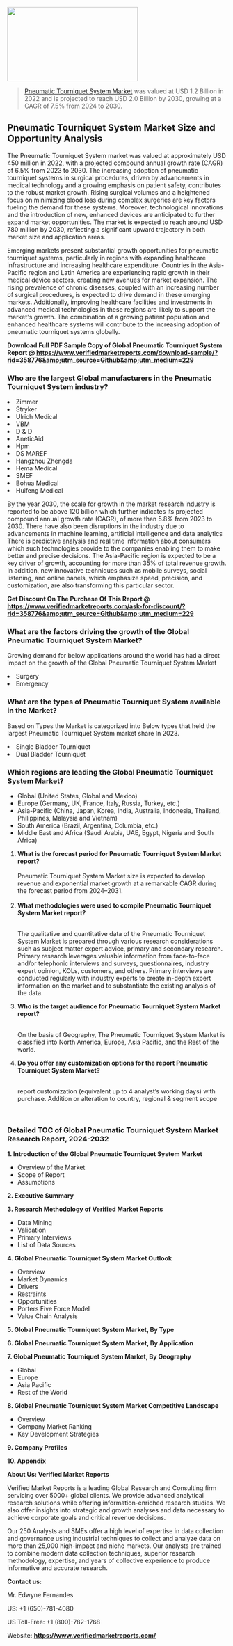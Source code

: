 <img src="https://ffe5etoiles.com/wp-content/uploads/2024/12/MST1-300x171.png" alt="" width="300" height="171" class="alignnone size-medium wp-image-20088" /><blockquote><p><p><a href="https://www.verifiedmarketreports.com/download-sample/?rid=358776&utm_source=Github&utm_medium=229" target="_blank">Pneumatic Tourniquet System Market</a> was valued at USD 1.2 Billion in 2022 and is projected to reach USD 2.0 Billion by 2030, growing at a CAGR of 7.5% from 2024 to 2030.</p></blockquote><p><h2>Pneumatic Tourniquet System Market Size and Opportunity Analysis</h2><p>The Pneumatic Tourniquet System market was valued at approximately USD 450 million in 2022, with a projected compound annual growth rate (CAGR) of 6.5% from 2023 to 2030. The increasing adoption of pneumatic tourniquet systems in surgical procedures, driven by advancements in medical technology and a growing emphasis on patient safety, contributes to the robust market growth. Rising surgical volumes and a heightened focus on minimizing blood loss during complex surgeries are key factors fueling the demand for these systems. Moreover, technological innovations and the introduction of new, enhanced devices are anticipated to further expand market opportunities. The market is expected to reach around USD 780 million by 2030, reflecting a significant upward trajectory in both market size and application areas.</p><p>Emerging markets present substantial growth opportunities for pneumatic tourniquet systems, particularly in regions with expanding healthcare infrastructure and increasing healthcare expenditure. Countries in the Asia-Pacific region and Latin America are experiencing rapid growth in their medical device sectors, creating new avenues for market expansion. The rising prevalence of chronic diseases, coupled with an increasing number of surgical procedures, is expected to drive demand in these emerging markets. Additionally, improving healthcare facilities and investments in advanced medical technologies in these regions are likely to support the market's growth. The combination of a growing patient population and enhanced healthcare systems will contribute to the increasing adoption of pneumatic tourniquet systems globally.</p></p><p class=""><strong>Download Full PDF Sample Copy of Global Pneumatic Tourniquet System Report @ <a href="https://www.verifiedmarketreports.com/download-sample/?rid=358776&amp;utm_source=Github&amp;utm_medium=229" target="_blank">https://www.verifiedmarketreports.com/download-sample/?rid=358776&amp;utm_source=Github&amp;utm_medium=229</a></strong></p><h3 id="" class="">Who are the largest Global manufacturers in the Pneumatic Tourniquet System industry?</h3><p><li>Zimmer</li><li> Stryker</li><li> Ulrich Medical</li><li> VBM</li><li> D & D</li><li> AneticAid</li><li> Hpm</li><li> DS MAREF</li><li> Hangzhou Zhengda</li><li> Hema Medical</li><li> SMEF</li><li> Bohua Medical</li><li> Huifeng Medical</li></p><div class=""><div class="" dir="" data-message-author-role="" data-message-id="" data-message-model-slug=""><div class=""><div class=""><div class=""><div class="" dir="" data-message-author-role="" data-message-id="" data-message-model-slug=""><div class=""><div class=""><p>By the year 2030, the scale for growth in the market research industry is reported to be above 120 billion which further indicates its projected compound annual growth rate (CAGR), of more than 5.8% from 2023 to 2030. There have also been disruptions in the industry due to advancements in machine learning, artificial intelligence and data analytics There is predictive analysis and real time information about consumers which such technologies provide to the companies enabling them to make better and precise decisions. The Asia-Pacific region is expected to be a key driver of growth, accounting for more than 35% of total revenue growth. In addition, new innovative techniques such as mobile surveys, social listening, and online panels, which emphasize speed, precision, and customization, are also transforming this particular sector.</p><p><strong>Get Discount On The Purchase Of This Report @&nbsp; <a href="https://www.verifiedmarketreports.com/ask-for-discount/?rid=358776&amp;utm_source=Github&amp;utm_medium=229" target="_blank">https://www.verifiedmarketreports.com/ask-for-discount/?rid=358776&amp;utm_source=Github&amp;utm_medium=229</a></strong></p></div></div></div></div></div></div></div></div><h3 id="" class="">What are the factors driving the growth of the Global Pneumatic Tourniquet System Market?</h3><p id="" class="">Growing demand for below applications around the world has had a direct impact on the growth of the Global Pneumatic Tourniquet System Market</p><p id="" class=""><li>Surgery</li><li> Emergency</li></p><h3 id="" class="">What are the types of Pneumatic Tourniquet System available in the Market?</h3><p id="" class="">Based on Types the Market is categorized into Below types that held the largest Pneumatic Tourniquet System market share In 2023.</p><p id="" class=""><li>Single Bladder Tourniquet</li><li> Dual Bladder Tourniquet</li></p><h3 id="" class="">Which regions are leading the Global Pneumatic Tourniquet System Market?</h3><ul><li>Global (United States, Global and Mexico)</li><li>Europe (Germany, UK, France, Italy, Russia, Turkey, etc.)</li><li>Asia-Pacific (China, Japan, Korea, India, Australia, Indonesia, Thailand, Philippines, Malaysia and Vietnam)</li><li>South America (Brazil, Argentina, Columbia, etc.)</li><li>Middle East and Africa (Saudi Arabia, UAE, Egypt, Nigeria and South Africa)</li></ul><p><ol><li><strong>What is the forecast period for Pneumatic Tourniquet System Market report?<br /></strong><br /><span data-sheets-root="1" data-sheets-value="{&quot;1&quot;:2,&quot;2&quot;:&quot;XXXX size is expected to develop revenue and exponential market growth at a remarkable CAGR during the forecast period from 2024&ndash;2030.&quot;}" data-sheets-userformat="{&quot;2&quot;:12674,&quot;4&quot;:{&quot;1&quot;:2,&quot;2&quot;:16776960},&quot;10&quot;:2,&quot;11&quot;:0,&quot;15&quot;:&quot;Arial&quot;,&quot;16&quot;:12}">Pneumatic Tourniquet System Market size is expected to develop revenue and exponential market growth at a remarkable CAGR during the forecast period from 2024&ndash;2031.</span><br /><br /></li><li><strong>What methodologies were used to compile Pneumatic Tourniquet System Market report?<br /><br /></strong><p>The qualitative and quantitative data of the&nbsp;Pneumatic Tourniquet System Market is prepared through various research considerations such as subject matter expert advice, primary and secondary research. Primary research leverages valuable information from face-to-face and/or telephonic interviews and surveys, questionnaires, industry expert opinion, KOLs, customers, and others. Primary interviews are conducted regularly with industry experts to create in-depth expert information on the market and to substantiate the existing analysis of the data.&nbsp;</p></li><li><strong>Who is the target audience for Pneumatic Tourniquet System Market report?<br /><br /></strong><p>On the basis of Geography, The&nbsp;Pneumatic Tourniquet System Market is classified into North America, Europe, Asia Pacific, and the Rest of the world.</p></li><li><strong>Do you offer any customization options for the report Pneumatic Tourniquet System Market?<br /><br /></strong><p>report customization (equivalent up to 4 analyst&rsquo;s working days) with purchase. Addition or alteration to country, regional &amp; segment scope</p><p>&nbsp;</p></li></ol></p><h3 id="" class="">Detailed TOC of Global Pneumatic Tourniquet System Market Research Report, 2024-2032</h3><p id="" class=""><strong>1. Introduction of the Global Pneumatic Tourniquet System Market</strong></p><ul><li>Overview of the Market</li><li>Scope of Report</li><li>Assumptions</li></ul><p id="" class=""><strong>2. Executive Summary</strong></p><p id="" class=""><strong>3. Research Methodology of&nbsp;Verified Market Reports</strong></p><ul><li>Data Mining</li><li>Validation</li><li>Primary Interviews</li><li>List of Data Sources</li></ul><p id="" class=""><strong>4. Global Pneumatic Tourniquet System Market Outlook</strong></p><ul><li>Overview</li><li>Market Dynamics</li><li>Drivers</li><li>Restraints</li><li>Opportunities</li><li>Porters Five Force Model</li><li>Value Chain Analysis</li></ul><p id="" class=""><strong>5. Global Pneumatic Tourniquet System Market, By&nbsp;Type</strong></p><p id="" class=""><strong>6. Global Pneumatic Tourniquet System Market, By Application</strong></p><p id="" class=""><strong>7. Global Pneumatic Tourniquet System Market, By Geography</strong></p><ul><li>Global</li><li>Europe</li><li>Asia Pacific</li><li>Rest of the World</li></ul><p id="" class=""><strong>8. Global Pneumatic Tourniquet System Market Competitive Landscape</strong></p><ul><li>Overview</li><li>Company Market Ranking</li><li>Key Development Strategies</li></ul><p id="" class=""><strong>9. Company Profiles</strong></p><p id="" class=""><strong>10. Appendix</strong></p><p id="" class=""><strong>About Us: Verified Market Reports</strong></p><p id="" class="">Verified Market Reports is a leading Global Research and Consulting firm servicing over 5000+ global clients. We provide advanced analytical research solutions while offering information-enriched research studies. We also offer insights into strategic and growth analyses and data necessary to achieve corporate goals and critical revenue decisions.</p><p id="" class="">Our 250 Analysts and SMEs offer a high level of expertise in data collection and governance using industrial techniques to collect and analyze data on more than 25,000 high-impact and niche markets. Our analysts are trained to combine modern data collection techniques, superior research methodology, expertise, and years of collective experience to produce informative and accurate research.</p><p id="" class=""><strong>Contact us:</strong></p><p id="" class="">Mr. Edwyne Fernandes</p><p id="" class="">US: +1 (650)-781-4080</p><p id="" class="">US Toll-Free: +1 (800)-782-1768</p><p id="" class="">Website: <a target="" data-test-app-aware-link=""><strong>https://www.verifiedmarketreports.com/</strong></a></p>
